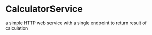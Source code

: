 # CalculatorService
a simple HTTP web service with a single endpoint to return result of calculation
